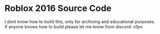# Roblox 2016 Source Code
I dont know how to build this, only for archiving and educational purposes.<br>
If anyone knows how to build please let me know from discord: o1ps
